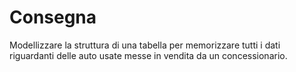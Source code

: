 # Consegna
Modellizzare la struttura di una tabella per memorizzare tutti i dati riguardanti delle auto usate messe in vendita da un concessionario.
